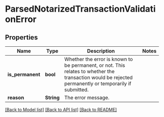 # ParsedNotarizedTransactionValidationError

## Properties

Name | Type | Description | Notes
------------ | ------------- | ------------- | -------------
**is_permanent** | **bool** | Whether the error is known to be permanent, or not. This relates to whether the transaction would be rejected permanently or temporarily if submitted.  | 
**reason** | **String** | The error message.  | 

[[Back to Model list]](../README.md#documentation-for-models) [[Back to API list]](../README.md#documentation-for-api-endpoints) [[Back to README]](../README.md)


